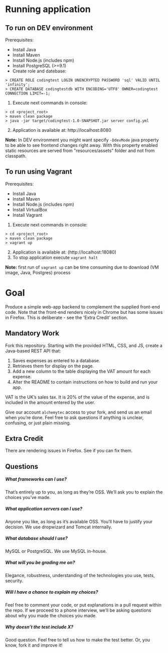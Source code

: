 Running application
===================

To run on DEV environment
------------------
Prerequisites:
   * Install Java
   * Install Maven
   * Install Node.js (includes npm)
   * Install PostgreSQL (>=9.1)
   * Create role and datebase:

```
> CREATE ROLE codingtest LOGIN UNENCRYPTED PASSWORD 'sql' VALID UNTIL 'infinity';
> CREATE DATABASE codingtestdb WITH ENCODING='UTF8' OWNER=codingtest CONNECTION LIMIT=-1;
```

1) Execute next commands in console:
```
> cd <project_root>
> maven clean package
> java -jar target/codingtest-1.0-SNAPSHOT.jar server config.yml
```
2) Application is available at: http://localhost:8080

**Note:** In DEV environment you might want specify `-DdevMode` java property to be able to see frontend changes
      right away. With this property enabled static resources are served from "resources/assets" folder and not
      from classpath.

To run using Vagrant
--------------------
Prerequisites:
   * Install Java
   * Install Maven
   * Install Node.js (includes npm)
   * Install VirtualBox
   * Install Vagrant

1) Execute next commands in console:
```
> cd <project_root>
> maven clean package
> vagrant up
```
2) Application is available at: (http://localhost:18080)
3) To stop application execute `vagrant halt`

**Note:** first run of `vagrant up` can be time consuming due to download (VM image, Java, Postgres) process


Goal
====
Produce a simple web-app backend to complement the supplied front-end code. Note that the front-end renders nicely in Chrome but has some issues in Firefox. This is deliberate - see the 'Extra Credit' section.

Mandatory Work
--------------
Fork this repository. Starting with the provided HTML, CSS, and JS, create a Java-based REST API that:

1. Saves expenses as entered to a database.
2. Retrieves them for display on the page. 
3. Add a new column to the table displaying the VAT amount for each expense.
4. Alter the README to contain instructions on how to build and run your app.

VAT is the UK’s sales tax. It is 20% of the value of the expense, and is included in the amount entered by the user.

Give our account `alchemytec` access to your fork, and send us an email when you’re done. Feel free to ask questions if anything is unclear, confusing, or just plain missing.

Extra Credit
------------
There are rendering issues in Firefox. See if you can fix them.


Questions
---------
##### What frameworks can I use?
That’s entirely up to you, as long as they’re OSS. We’ll ask you to explain the choices you’ve made.

##### What application servers can I use?
Anyone you like, as long as it’s available OSS. You’ll have to justify your decision. We use dropwizard and Tomcat internally. 

##### What database should I use?
MySQL or PostgreSQL. We use MySQL in-house.

##### What will you be grading me on?
Elegance, robustness, understanding of the technologies you use, tests, security. 

##### Will I have a chance to explain my choices?
Feel free to comment your code, or put explanations in a pull request within the repo. If we proceed to a phone interview, we’ll be asking questions about why you made the choices you made. 

##### Why doesn’t the test include X?
Good question. Feel free to tell us how to make the test better. Or, you know, fork it and improve it!
